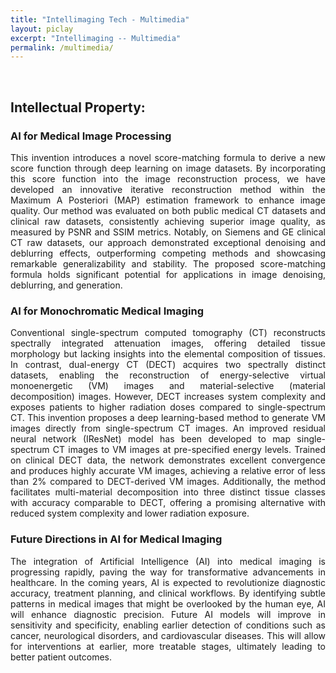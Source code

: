 ```yaml
---
title: "Intellimaging Tech - Multimedia"
layout: piclay
excerpt: "Intellimaging -- Multimedia"
permalink: /multimedia/
---
```


<br/>

<!--# Pictures-->

## Intellectual Property:

<h3>AI for Medical Image Processing</h3>
<p style="text-align: justify;">This invention introduces a novel score-matching formula to derive a new score function through deep learning on image datasets. By incorporating this score function into the image reconstruction process, we have developed an innovative iterative reconstruction method within the Maximum A Posteriori (MAP) estimation framework to enhance image quality. Our method was evaluated on both public medical CT datasets and clinical raw datasets, consistently achieving superior image quality, as measured by PSNR and SSIM metrics. Notably, on Siemens and GE clinical CT raw datasets, our approach demonstrated exceptional denoising and deblurring effects, outperforming competing methods and showcasing remarkable generalizability and stability. The proposed score-matching formula holds significant potential for applications in image denoising, deblurring, and generation.</p>

<h3>AI for Monochromatic Medical Imaging</h3>
<p style="text-align: justify;">Conventional single-spectrum computed tomography (CT) reconstructs spectrally integrated attenuation images, offering detailed tissue morphology but lacking insights into the elemental composition of tissues. In contrast, dual-energy CT (DECT) acquires two spectrally distinct datasets, enabling the reconstruction of energy-selective virtual monoenergetic (VM) images and material-selective (material decomposition) images. However, DECT increases system complexity and exposes patients to higher radiation doses compared to single-spectrum CT. This invention proposes a deep learning-based method to generate VM images directly from single-spectrum CT images. An improved residual neural network (IResNet) model has been developed to map single-spectrum CT images to VM images at pre-specified energy levels. Trained on clinical DECT data, the network demonstrates excellent convergence and produces highly accurate VM images, achieving a relative error of less than 2% compared to DECT-derived VM images. Additionally, the method facilitates multi-material decomposition into three distinct tissue classes with accuracy comparable to DECT, offering a promising alternative with reduced system complexity and lower radiation exposure.</p>

<h3>Future Directions in AI for Medical Imaging</h3>
<p style="text-align: justify;">The integration of Artificial Intelligence (AI) into medical imaging is progressing rapidly, paving the way for transformative advancements in healthcare. In the coming years, AI is expected to revolutionize diagnostic accuracy, treatment planning, and clinical workflows. By identifying subtle patterns in medical images that might be overlooked by the human eye, AI will enhance diagnostic precision. Future AI models will improve in sensitivity and specificity, enabling earlier detection of conditions such as cancer, neurological disorders, and cardiovascular diseases. This will allow for interventions at earlier, more treatable stages, ultimately leading to better patient outcomes.</p>

<!-- 
<iframe width="640" height="360" src="https://www.tube.com/embed/iaP5uIBYmGE?si=8EGqudj9qd_orU9v" title="YouTube video player" frameborder="0" allow="accelerometer; autoplay; clipboard-write; encrypted-media; gyroscope; picture-in-picture; web-share" referrerpolicy="strict-origin-when-cross-origin" allowfullscreen></iframe>

<iframe width="640" height="360" src="https://www.tube.com/embed/qgSVcsaJqKk?si=pQ9f_6ADemTqi-6H" title="YouTube video player" frameborder="0" allow="accelerometer; autoplay; clipboard-write; encrypted-media; gyroscope; picture-in-picture; web-share" referrerpolicy="strict-origin-when-cross-origin" allowfullscreen></iframe> 
-->

